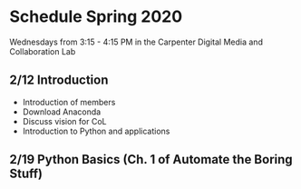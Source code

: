 # Schedule Spring 2020

Wednesdays from 3:15 - 4:15 PM in the Carpenter Digital Media and Collaboration Lab

## 2/12 Introduction

- Introduction of members
- Download Anaconda
- Discuss vision for CoL
- Introduction to Python and applications

## 2/19 Python Basics (Ch. 1 of Automate the Boring Stuff)



